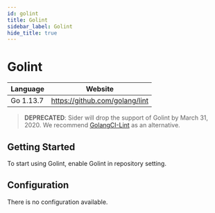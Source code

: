 ```yaml
---
id: golint
title: Golint
sidebar_label: Golint
hide_title: true
---
```


# Golint

| Language  | Website                        |
| --------- | ------------------------------ |
| Go 1.13.7 | https://github.com/golang/lint |

> **DEPRECATED**: Sider will drop the support of Golint by March 31, 2020. We recommend [GolangCI-Lint](https://github.com/golangci/golangci-lint) as an alternative.

## Getting Started

To start using Golint, enable Golint in repository setting.

## Configuration

There is no configuration available.

